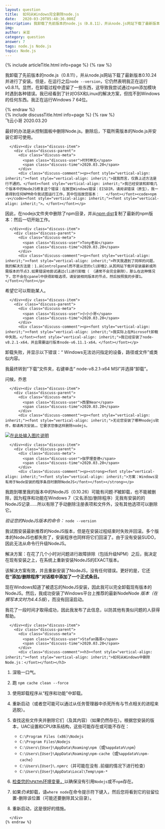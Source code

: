 ```yaml
---
layout: question
title:  如何从Windows完全删除node.js
date:   2020-03-20T05:48:36.000Z
description: 我卸载了先前版本的node.js（0.8.11），并从node.js网站下载了最新版本0.10.24并进行了安装。但是，在运行之后node --versi...
img: 
author: 米亚
category: question
answer: 7
tags: node.js Node.js
topic: Node.js
---
```

<div class="article-root">
  <div class="article">
    {% include articleTitle.html info=page %}
    {% raw %}
    <div class="article-content"><p><font style="vertical-align: inherit;"><font style="vertical-align: inherit;">我卸载了先前版本的node.js（0.8.11），并从node.js网站下载了最新版本0.10.24并进行了安装。</font><font style="vertical-align: inherit;">但是，在运行之后</font></font><code>node --version</code><font style="vertical-align: inherit;"><font style="vertical-align: inherit;">，它仍然表明我正在运行v0.8.11。</font><font style="vertical-align: inherit;">显然，在卸载过程中遗留了一些东西，这导致我尝试通过npm添加模块时遇到各种错误。</font><font style="vertical-align: inherit;">我已经看到了针对OSX和Linux的解决方案，但找不到Windows的任何东西。</font><font style="vertical-align: inherit;">我正在运行Windows 7 64位。</font></font></p></div>
    {% endraw %}
  </div>

  <div class="discuss-wrapper">
    {% include discussTitle.html info=page %}
    {% raw %}
    <div class="discuss-item">
        <div class="discuss-parent">
          <div class="discuss-meta">
            <span class="discuss-user">飞云小哥</span>
            <span class="discuss-time">2020.03.20</span>
          </div>
          <div class="discuss-comment"><p><font style="vertical-align: inherit;"><font style="vertical-align: inherit;">最好的办法是从控制面板中删除Node.js。</font><font style="vertical-align: inherit;">删除后，下载所需版本的Node.js并安装它即可使用。</font></font></p></div>
        </div>
        
      </div><div class="discuss-item">
        <div class="discuss-parent">
          <div class="discuss-meta">
            <span class="discuss-user">村村神无</span>
            <span class="discuss-time">2020.03.20</span>
          </div>
          <div class="discuss-comment"><p><font style="vertical-align: inherit;"><font style="vertical-align: inherit;">就我而言，仅靠上述方法是行不通的。</font><font style="vertical-align: inherit;">我已经安装和卸载几个版本中的NodeJS修复这个错误：在故宫Windows错误：EISDIR，请阅读错误（原生），我一直得到任何NPM命令我试图运行工作，其中包括故宫版本：   </font></font><code>npm -v</code><font style="vertical-align: inherit;"><font style="vertical-align: inherit;">。</font></font></p>

<p><font style="vertical-align: inherit;"><font style="vertical-align: inherit;">因此，在nodejs文件夹中删除了npm目录，并从</font></font><a href="http://nodejs.org/dist/npm/" rel="noreferrer"><font style="vertical-align: inherit;"><font style="vertical-align: inherit;">npm dist</font></font></a><font style="vertical-align: inherit;"><font style="vertical-align: inherit;">复制了最新的npm版本</font><font style="vertical-align: inherit;">：然后一切开始工作。</font></font></p></div>
        </div>
        
      </div><div class="discuss-item">
        <div class="discuss-parent">
          <div class="discuss-meta">
            <span class="discuss-user">Tony老丝</span>
            <span class="discuss-time">2020.03.20</span>
          </div>
          <div class="discuss-comment"><p><font style="vertical-align: inherit;"><font style="vertical-align: inherit;">昨天我遇到了同样的问题，我的解决方法是：1.从Controlpanel而不是从您的cli卸载2.从其网站下载并安装最新或所需版本的节点3.如果错误地尝试通过cli进行卸载（ （通常不会完全删除），那么在这种情况下，您不会在cpanel中获得卸载选项，请安装相同版本的节点，然后按照我的步骤1。</font></font></p>

<p><font style="vertical-align: inherit;"><font style="vertical-align: inherit;">希望它可以帮助某人。</font></font></p></div>
        </div>
        
      </div><div class="discuss-item">
        <div class="discuss-parent">
          <div class="discuss-meta">
            <span class="discuss-user">小小小哥</span>
            <span class="discuss-time">2020.03.20</span>
          </div>
          <div class="discuss-comment"><p><font style="vertical-align: inherit;"><font style="vertical-align: inherit;">我实际上在Microsoft卸载中失败。</font><font style="vertical-align: inherit;">我已经安装了node-v8.2.1-x64，并且需要运行版本node-v6.11.1-x64。</font></font></p>

<p><font style="vertical-align: inherit;"><font style="vertical-align: inherit;">卸载失败，并显示以下错误：“ Windows无法访问指定的设备，路径或文件”或类似内容。</font></font></p>

<p><font style="vertical-align: inherit;"><font style="vertical-align: inherit;">我最终转到“下载”文件夹，右键单击“ node-v8.2.1-x64 MSI”并选择“卸载”。</font></font></p>

<p><font style="vertical-align: inherit;"><font style="vertical-align: inherit;">问候，乔恩</font></font></p></div>
        </div>
        
      </div><div class="discuss-item">
        <div class="discuss-parent">
          <div class="discuss-meta">
            <span class="discuss-user">西里Near</span>
            <span class="discuss-time">2020.03.20</span>
          </div>
          <div class="discuss-comment"><p><font style="vertical-align: inherit;"><font style="vertical-align: inherit;">无论您安装了哪种nodejs软件，都请再次安装。。它要求您像这样删除nodejs。
</font></font><a href="https://i.stack.imgur.com/Ghyjy.png" rel="noreferrer"><img src="https://i.stack.imgur.com/Ghyjy.png" alt="在此处输入图片说明"></a></p></div>
        </div>
        
      </div><div class="discuss-item">
        <div class="discuss-parent">
          <div class="discuss-meta">
            <span class="discuss-user">伽罗理查德</span>
            <span class="discuss-time">2020.03.20</span>
          </div>
          <div class="discuss-comment"><p><strong><font style="vertical-align: inherit;"><font style="vertical-align: inherit;">方案：Windows没有用于Node安装的程序条目时删除NodeJS</font></font></strong></p>

<p><font style="vertical-align: inherit;"><font style="vertical-align: inherit;">我跑到哪里我的版本中的NodeJS（0.10.26）可能有问题</font></font><em><font style="vertical-align: inherit;"><font style="vertical-align: inherit;">不</font></font></em><font style="vertical-align: inherit;"><font style="vertical-align: inherit;">被卸载，也不能被删除，因为程序和功能在Windows 7（又名添加/删除程序）无我有安装的的NodeJS记录......所以有除了手动删除注册表项和文件外，没有其他选项可以删除它。</font></font></p>

<p><em><font style="vertical-align: inherit;"><font style="vertical-align: inherit;">验证您的NodeJS版本的命令：</font></font></em> <code>node --version</code></p>

<p><font style="vertical-align: inherit;"><font style="vertical-align: inherit;">我试图安装最新推荐的NodeJS版本，但是在安装过程结束时失败并回滚。</font><font style="vertical-align: inherit;">多个版本的NodeJS也都失败了，安装程序也同样将它们回滚了。</font><font style="vertical-align: inherit;">由于没有安装SUDO，因此无法从命令行升级NodeJS。</font></font></p>

<p><font style="vertical-align: inherit;"><font style="vertical-align: inherit;">解决方案：在花了几个小时对问题进行故障排除（包括升级NPM）之后，我决定在现有安装之上，在系统上重新安装NodeJS的EXACT版本。</font></font></p>

<p><font style="vertical-align: inherit;"><font style="vertical-align: inherit;">该解决方案有效，并且重新安装了NodeJS，没有任何错误。</font><font style="vertical-align: inherit;">更好的是，它还</font></font><strong><font style="vertical-align: inherit;"><font style="vertical-align: inherit;">在“添加/删除程序”对话框中添加了一个正式条目。</font></font></strong></p>

<p><font style="vertical-align: inherit;"><font style="vertical-align: inherit;">现在Windows知道了被遗忘的NodeJS安装，因此我可以完全卸载现有版本的NodeJS。</font><font style="vertical-align: inherit;">然后，我成功安装了Windows平台上推荐的最新NodeNode </font></font><em><font style="vertical-align: inherit;"><font style="vertical-align: inherit;">版本（在撰写本文时为4.4.5版</font></font></em><font style="vertical-align: inherit;"><font style="vertical-align: inherit;">），而没有回滚启动。</font></font></p>

<p><font style="vertical-align: inherit;"><font style="vertical-align: inherit;">我花了一段时间才取得成功，因此我发布了此信息，以防其他有类似问题的人获得帮助。</font></font></p></div>
        </div>
        
      </div><div class="discuss-item">
        <div class="discuss-parent">
          <div class="discuss-meta">
            <span class="discuss-user">Stafan路易</span>
            <span class="discuss-time">2020.03.20</span>
          </div>
          <div class="discuss-comment"><h3><font style="vertical-align: inherit;"><font style="vertical-align: inherit;">如何从Windows中删除Node.js：</font></font></h3>

<ol>
<li><p><font style="vertical-align: inherit;"><font style="vertical-align: inherit;">深吸一口气。</font></font></p></li>
<li><p><font style="vertical-align: inherit;"><font style="vertical-align: inherit;">跑 </font></font><code>npm cache clean --force</code></p></li>
<li><p><font style="vertical-align: inherit;"><font style="vertical-align: inherit;">使用卸载程序从“程序和功能”中卸载。</font></font></p></li>
<li><p><font style="vertical-align: inherit;"><font style="vertical-align: inherit;">重新启动（或者您可能可以通过从任务管理器中杀死所有与节点相关的进程来逃脱）。</font></font></p></li>
<li><p><font style="vertical-align: inherit;"><font style="vertical-align: inherit;">查找这些文件夹并删除它们（及其内容）（如果仍然存在）。</font><font style="vertical-align: inherit;">根据您安装的版本，UAC设置和CPU体系结构，这些可能存在或可能不存在：</font></font></p>

<ul>
<li><code>C:\Program Files (x86)\Nodejs</code></li>
<li><code>C:\Program Files\Nodejs</code></li>
<li><code>C:\Users\{User}\AppData\Roaming\npm</code><font style="vertical-align: inherit;"><font style="vertical-align: inherit;">（或</font></font><code>%appdata%\npm</code><font style="vertical-align: inherit;"><font style="vertical-align: inherit;">）</font></font></li>
<li><code>C:\Users\{User}\AppData\Roaming\npm-cache</code><font style="vertical-align: inherit;"><font style="vertical-align: inherit;">（或</font></font><code>%appdata%\npm-cache</code><font style="vertical-align: inherit;"><font style="vertical-align: inherit;">）</font></font></li>
<li><code>C:\Users\{User}\.npmrc</code><font style="vertical-align: inherit;"><font style="vertical-align: inherit;">（并可能在没有</font></font><code>.</code><font style="vertical-align: inherit;"><font style="vertical-align: inherit;">前缀的</font><font style="vertical-align: inherit;">情况下进行检查</font><font style="vertical-align: inherit;">）</font></font></li>
<li><code>C:\Users\{User}\AppData\Local\Temp\npm-*</code></li>
</ul></li>
<li><p><a href="https://stackoverflow.com/questions/141344/how-to-check-if-directory-exists-in-path"><font style="vertical-align: inherit;"><font style="vertical-align: inherit;">检查您的</font></font><code>%PATH%</code><font style="vertical-align: inherit;"><font style="vertical-align: inherit;">环境变量，</font></font></a><font style="vertical-align: inherit;"><font style="vertical-align: inherit;">以确保没有引用</font></font><code>Nodejs</code><font style="vertical-align: inherit;"><font style="vertical-align: inherit;">或不</font></font><code>npm</code><font style="vertical-align: inherit;"><font style="vertical-align: inherit;">存在。</font></font></p></li>
<li><p><font style="vertical-align: inherit;"><font style="vertical-align: inherit;">如果</font></font><em><font style="vertical-align: inherit;"><font style="vertical-align: inherit;">仍未</font></font></em><font style="vertical-align: inherit;"><font style="vertical-align: inherit;">卸载，请</font></font><code>where node</code><font style="vertical-align: inherit;"><font style="vertical-align: inherit;">在命令提示符下键入，然后您将看到它的驻留位置-删除该位置（可能还要删除其父目录）。</font></font></p></li>
<li><p><font style="vertical-align: inherit;"><font style="vertical-align: inherit;">重新启动，这是很好的措施。</font></font></p></li>
</ol></div>
        </div>
        
      </div>
    {% endraw %}
  </div>
<div>

